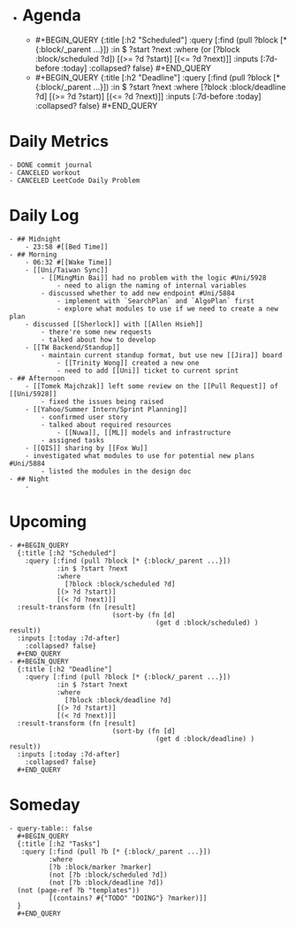 - # Agenda
	- #+BEGIN_QUERY
	  {:title [:h2 "Scheduled"]
	    :query [:find (pull ?block [* {:block/_parent ...}])
	            :in $ ?start ?next
	            :where
	            (or
	              [?block :block/scheduled ?d])
	            [(>= ?d ?start)]
	            [(<= ?d ?next)]]
	  :inputs [:7d-before :today]
	    :collapsed? false}
	  #+END_QUERY
	- #+BEGIN_QUERY
	  {:title [:h2 "Deadline"]
	    :query [:find (pull ?block [* {:block/_parent ...}])
	            :in $ ?start ?next
	            :where
	              [?block :block/deadline ?d]
	            [(>= ?d ?start)]
	            [(<= ?d ?next)]]
	    :inputs [:7d-before :today]
	    :collapsed? false}
	  #+END_QUERY
# Daily Metrics
	- DONE commit journal
	- CANCELED workout
	- CANCELED LeetCode Daily Problem
# Daily Log
	- ## Midnight
		- 23:58 #[[Bed Time]]
	- ## Morning
		- 06:32 #[[Wake Time]]
		- [[Uni/Taiwan Sync]]
			- [[MingMin Bai]] had no problem with the logic #Uni/5928
				- need to align the naming of internal variables
			- discussed whether to add new endpoint #Uni/5884
				- implement with `SearchPlan` and `AlgoPlan` first
				- explore what modules to use if we need to create a new plan
		- discussed [[Sherlock]] with [[Allen Hsieh]]
			- there're some new requests
			- talked about how to develop
		- [[TW Backend/Standup]]
			- maintain current standup format, but use new [[Jira]] board
				- [[Trinity Wong]] created a new one
				- need to add [[Uni]] ticket to current sprint
	- ## Afternoon
		- [[Tomek Majchzak]] left some review on the [[Pull Request]] of [[Uni/5928]]
			- fixed the issues being raised
		- [[Yahoo/Summer Intern/Sprint Planning]]
			- confirmed user story
			- talked about required resources
				- [[Nuwa]], [[ML]] models and infrastructure
			- assigned tasks
		- [[QIS]] sharing by [[Fox Wu]]
		- investigated what modules to use for potential new plans #Uni/5884
			- listed the modules in the design doc
	- ## Night
		-
# Upcoming
	- #+BEGIN_QUERY
	  {:title [:h2 "Scheduled"]
	    :query [:find (pull ?block [* {:block/_parent ...}])
	            :in $ ?start ?next
	            :where
	              [?block :block/scheduled ?d]
	            [(> ?d ?start)]
	            [(< ?d ?next)]]
	  :result-transform (fn [result]
	                          (sort-by (fn [d]
	                                     (get d :block/scheduled) ) result))    
	  :inputs [:today :7d-after]
	    :collapsed? false}
	  #+END_QUERY
	- #+BEGIN_QUERY
	  {:title [:h2 "Deadline"]
	    :query [:find (pull ?block [* {:block/_parent ...}])
	            :in $ ?start ?next
	            :where
	              [?block :block/deadline ?d]
	            [(> ?d ?start)]
	            [(< ?d ?next)]]
	  :result-transform (fn [result]
	                          (sort-by (fn [d]
	                                     (get d :block/deadline) ) result))    
	  :inputs [:today :7d-after]
	    :collapsed? false}
	  #+END_QUERY
# Someday
	- query-table:: false
	  #+BEGIN_QUERY
	  {:title [:h2 "Tasks"]
	   :query [:find (pull ?b [* {:block/_parent ...}])
	          :where
	          [?b :block/marker ?marker]
	          (not [?b :block/scheduled ?d])
	          (not [?b :block/deadline ?d])
	  (not (page-ref ?b "templates"))
	          [(contains? #{"TODO" "DOING"} ?marker)]]
	  }
	  #+END_QUERY